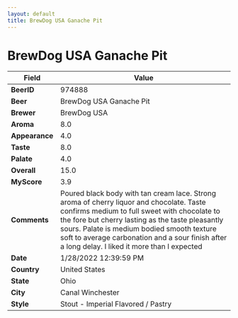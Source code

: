 ```yaml
---
layout: default
title: BrewDog USA Ganache Pit
---
```


# BrewDog USA Ganache Pit

| Field         | Value     |
|---------------|-----------|
| **BeerID** | 974888 |
| **Beer** | BrewDog USA Ganache Pit |
| **Brewer** | BrewDog USA |
| **Aroma** | 8.0 |
| **Appearance** | 4.0 |
| **Taste** | 8.0 |
| **Palate** | 4.0 |
| **Overall** | 15.0 |
| **MyScore** | 3.9 |
| **Comments** | Poured black body with tan cream lace. Strong aroma of cherry liquor and chocolate. Taste confirms medium to full sweet with chocolate to the fore but cherry lasting as the taste pleasantly sours. Palate is medium bodied smooth texture soft to average carbonation and a sour finish after a long delay.  I liked it more than I expected |
| **Date** | 1/28/2022 12:39:59 PM |
| **Country** | United States |
| **State** | Ohio |
| **City** | Canal Winchester |
| **Style** | Stout - Imperial Flavored / Pastry |
